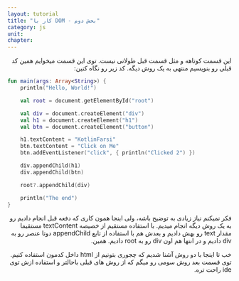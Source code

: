 ```yaml
---
layout: tutorial
title: "کار با DOM - بخش دوم"
category: js
unit: 
chapter: 
---
```



<div dir="rtl" markdown="1">



این قسمت کوتاهه و مثل قسمت قبل طولانی نیست. توی این قسمت میخوایم همین کد قبلی رو بنویسیم منتهی به یک روش دیگه. کد زیر رو نگاه کنین:

</div>

```kotlin
fun main(args: Array<String>) {
    println("Hello, World!")

    val root = document.getElementById("root")

    val div = document.createElement("div")
    val h1 = document.createElement("h1")
    val btn = document.createElement("button")

    h1.textContent = "KotlinFarsi"
    btn.textContent = "Click on Me"
    btn.addEventListener("click", { println("Clicked 2") })

    div.appendChild(h1)
    div.appendChild(btn)

    root?.appendChild(div)

    println("The end")
}
```

<div dir="rtl" markdown="1">


فکر نمیکنم نیاز زیادی به توضیح باشه، ولی اینجا همون کاری که دفعه قبل انجام دادیم رو به یک روش دیگه انجام میدیم. با استفاده مستقیم از خصیصه textContent مستقیما مقدار text رو بهش دادیم و بعدش هم با استفاده از تابع appendChild دوتا عنصر رو به div دادیم و در انتها هم اون div رو به root دادیم. همین.

خب تا اینجا با دو روش آشنا شدیم که چجوری بتونیم از html داخل کدمون استفاده کنیم. توی قسمت بعد روش سومی رو میگم که از روش های قبلی باحال­تر و استفاده ازش توی ide راحت تره.

</div>
